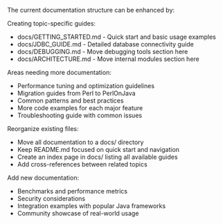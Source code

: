 The current documentation structure can be enhanced by:

Creating topic-specific guides:

- docs/GETTING_STARTED.md - Quick start and basic usage examples
- docs/JDBC_GUIDE.md - Detailed database connectivity guide
- docs/DEBUGGING.md - Move debugging tools section here
- docs/ARCHITECTURE.md - Move internal modules section here

Areas needing more documentation:

- Performance tuning and optimization guidelines
- Migration guides from Perl to PerlOnJava
- Common patterns and best practices
- More code examples for each major feature
- Troubleshooting guide with common issues

Reorganize existing files:

- Move all documentation to a docs/ directory
- Keep README.md focused on quick start and navigation
- Create an index page in docs/ listing all available guides
- Add cross-references between related topics

Add new documentation:

- Benchmarks and performance metrics
- Security considerations
- Integration examples with popular Java frameworks
- Community showcase of real-world usage
